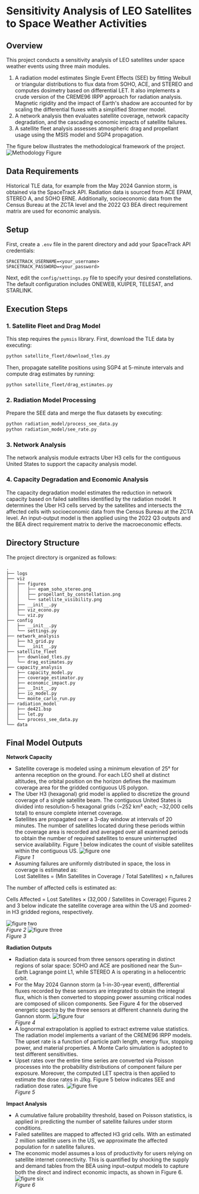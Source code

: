 # Sensitivity Analysis of LEO Satellites to Space Weather Activities

## Overview

This project conducts a sensitivity analysis of LEO satellites under space weather events using three main modules. 
1. A radiation model estimates Single Event Effects (SEE) by fitting Weibull or triangular distributions to flux data from SOHO, ACE, and STEREO and computes dosimetry based on differential LET. It also implements a crude version of the CREME96 IRPP approach for radiation analysis. Magnetic rigidity and the impact of Earth's shadow are accounted for by scaling the differential fluxes with a simplified Stormer model. 
2. A network analysis then evaluates satellite coverage, network capacity degradation, and the cascading economic impacts of satellite failures. 
3. A satellite fleet analysis assesses atmospheric drag and propellant usage using the MSIS model and SGP4 propagation. 

The figure below illustrates the methodological framework of the project.  
![Methodology Figure](viz/figures/box.png)

## Data Requirements

Historical TLE data, for example from the May 2024 Gannion storm, is obtained via the SpaceTrack API. Radiation data is sourced from ACE EPAM, STEREO A, and SOHO ERNE. Additionally, socioeconomic data from the Census Bureau at the ZCTA level and the 2022 Q3 BEA direct requirement matrix are used for economic analysis.

## Setup

First, create a `.env` file in the parent directory and add your SpaceTrack API credentials:

```env
SPACETRACK_USERNAME=<your_username>
SPACETRACK_PASSWORD=<your_password>
```

Next, edit the `config/settings.py` file to specify your desired constellations. The default configuration includes ONEWEB, KUIPER, TELESAT, and STARLINK.

## Execution Steps

### 1. Satellite Fleet and Drag Model

This step requires the `pymsis` library. First, download the TLE data by executing:

```bash
python satellite_fleet/download_tles.py
```

Then, propagate satellite positions using SGP4 at 5-minute intervals and compute drag estimates by running:

```bash
python satellite_fleet/drag_estimates.py
```

### 2. Radiation Model Processing

Prepare the SEE data and merge the flux datasets by executing:

```bash
python radiation_model/process_see_data.py
python radiation_model/see_rate.py
```

### 3. Network Analysis

The network analysis module extracts Uber H3 cells for the contiguous United States to support the capacity analysis model.

### 4. Capacity Degradation and Economic Analysis

The capacity degradation model estimates the reduction in network capacity based on failed satellites identified by the radiation model. It determines the Uber H3 cells served by the satellites and intersects the affected cells with socioeconomic data from the Census Bureau at the ZCTA level. An input-output model is then applied using the 2022 Q3 outputs and the BEA direct requirement matrix to derive the macroeconomic effects.

## Directory Structure

The project directory is organized as follows:

```
.
├── logs
├── viz
│   ├── figures
│   │   ├── epam_soho_stereo.png
│   │   ├── propellant_by_constellation.png
│   │   └── satellite_visibility.png
│   ├── __init__.py
│   ├── viz_econo.py
│   └── viz.py
├── config
│   ├── __init__.py
│   └── settings.py
├── network_analysis
│   ├── h3_grid.py
│   └── __init__.py
├── satellite_fleet
│   ├── download_tles.py
│   └── drag_estimates.py
├── capacity_analysis
│   ├── capacity_model.py
│   ├── coverage_estimator.py
│   ├── economic_impact.py
│   ├── __Init__.py
│   ├── io_model.py
│   └── monte_carlo_run.py
├── radiation_model
│   ├── de421.bsp
│   ├── let.py
│   └── process_see_data.py
└── data
```

## Final Model Outputs

**Network Capacity**

- Satellite coverage is modeled using a minimum elevation of 25° for antenna reception on the ground. For each LEO shell at distinct altitudes, the orbital position on the horizon defines the maximum coverage area for the gridded contiguous US polygon.
- The Uber H3 (hexagonal) grid model is applied to discretize the ground coverage of a single satellite beam. The contiguous United States is divided into resolution-5 hexagonal grids (~252 km² each; ~32,000 cells total) to ensure complete internet coverage.
- Satellites are propagated over a 3-day window at intervals of 20 minutes. The number of satellites located during these periods within the coverage area is recorded and averaged over all examined periods to obtain the number of required satellites to ensure uninterrupted service availability. Figure 1 below indicates the count of visible satellites within the contiguous US.
  ![figure one](viz/figures/satellite_visibility.png)  
   _Figure 1_
- Assuming failures are uniformly distributed in space, the loss in coverage is estimated as:  
  Lost Satellites = (Min Satellites in Coverage / Total Satellites) × n_failures

The number of affected cells is estimated as:

Cells Affected = Lost Satellites × (32,000 / Satellites in Coverage)
Figures 2 and 3 below indicate the satellite coverage area within the US and zoomed-in H3 gridded regions, respectively.

![figure two](viz/figures/satellite_visibility_map.png)  
 _Figure 2_
![figure three](viz/figures/small_region_coverage_map.png)  
 _Figure 3_

**Radiation Outputs**

- Radiation data is sourced from three sensors operating in distinct regions of solar space: SOHO and ACE are positioned near the Sun–Earth Lagrange point L1, while STEREO A is operating in a heliocentric orbit.
- For the May 2024 Gannon storm (a 1-in-30-year event), differential fluxes recorded by these sensors are integrated to obtain the integral flux, which is then converted to stopping power assuming critical nodes are composed of silicon components. See Figure 4 for the observed energetic spectra by the three sensors at different channels during the Gannon storm.
  ![figure four](viz/figures/flux_spectra.png)  
  _Figure 4_
- A lognormal extrapolation is applied to extract extreme value statistics. The radiation model implements a variant of the CREME96 IRPP models. The upset rate is a function of particle path length, energy flux, stopping power, and material properties. A Monte Carlo simulation is adopted to test different sensitivities.
- Upset rates over the entire time series are converted via Poisson processes into the probability distributions of component failure per exposure. Moreover, the computed LET spectra is then applied to estimate the dose rates in J/kg. Figure 5 below indicates SEE and radiation dose rates.
  ![figure five](viz/figures/dose_rates.png)  
   _Figure 5_

**Impact Analysis**

- A cumulative failure probability threshold, based on Poisson statistics, is applied in predicting the number of satellite failures under storm conditions.
- Failed satellites are mapped to affected H3 grid cells. With an estimated 2 million satellite users in the US, we approximate the affected population for _n_ satellite failures.
- The economic model assumes a loss of productivity for users relying on satellite internet connectivity. This is quantified by shocking the supply and demand tables from the BEA using input–output models to capture both the direct and indirect economic impacts, as shown in Figure 6.
  ![figure six](viz/figures/economic_impact.png)  
   _Figure 6_
